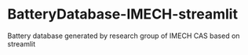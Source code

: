 # BatteryDatabase-IMECH-streamlit
Battery database generated by research group of IMECH CAS based on streamlit
